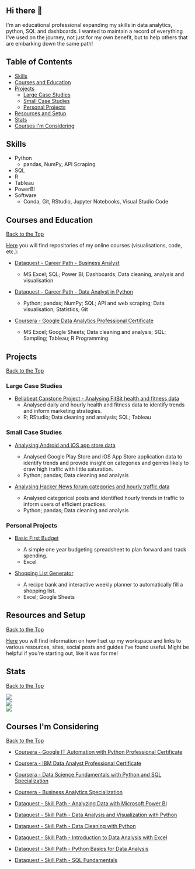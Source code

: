 ## Hi there 👋

I'm an educational professional expanding my skills in data analytics, python, SQL and dashboards. I wanted to maintain a record of everything I've used on the journey, not just for my own benefit, but to help others that are embarking down the same path!

## Table of Contents

- [Skills](#skills)
- [Courses and Education](courses-and-education)
- [Projects](projects)
  - [Large Case Studies](#large-case-studies)
  - [Small Case Studies](#small-case-studies)
  - [Personal Projects](#personal-projects)
- [Resources and Setup](#resources-and-setup)
- [Stats](#stats)
- [Courses I'm Considering](#courses-im-considering)

## Skills

- Python
  - pandas, NumPy, API Scraping
- SQL
- R
- Tableau
- PowerBI
- Software
  - Conda, Git, RStudio, Jupyter Notebooks, Visual Studio Code

## Courses and Education
[Back to the Top](#table-of-contents)

[Here](https://github.com/stars/oxbbar/lists/my-courses) you will find repositories of my online courses (visualisations, code, etc.):

- [Dataquest - Career Path - Business Analyst](https://github.com/oxbbar/course-business-analyst-with-power-bi)
  - MS Excel; SQL; Power BI; Dashboards; Data cleaning, analysis and visualisation

- [Dataquest - Career Path - Data Analyst in Python](https://github.com/oxbbar/course-data-analyst-in-python)
  - Python; pandas; NumPy; SQL; API and web scraping; Data visualisation; Statistics; Git

- [Coursera - Google Data Analytics Professional Certificate](https://github.com/oxbar/course-google-data-analytics)
  - MS Excel; Google Sheets; Data cleaning and analysis; SQL; Sampling; Tableau; R Programming

## Projects
[Back to the Top](#table-of-contents)

### Large Case Studies

- [Bellabeat Capstone Project - Analysing FitBit health and fitness data](https://github.com/oxbbar/course-google-data-analytics/tree/main/course_8_bellabeat) 
  - Analysed daily and hourly health and fitness data to identify trends and inform marketing strategies.
  - R; RStudio; Data cleaning and analysis; SQL; Tableau

### Small Case Studies

- [Analysing Android and iOS app store data](https://github.com/oxbbar/course-data-analyst-in-python/tree/main/part_1/appstore)
  - Analysed Google Play Store and iOS App Store application data to identify trends and provide insight on categories and genres likely to draw high traffic with little saturation.
  - Python; pandas; Data cleaning and analysis

- [Analysing Hacker News forum categories and hourly traffic data](https://github.com/oxbbar/course-data-analyst-in-python/tree/main/part_1/hackernews)
  - Analysed categorical posts and identified hourly trends in traffic to inform users of efficient practices.
  - Python; pandas; Data cleaning and analysis

### Personal Projects

- [Basic First Budget](https://github.com/oxbbar/excel-first-basic-budget)
  - A simple one year budgeting spreadsheet to plan forward and track spending.
  - Excel

- [Shopping List Generator](https://github.com/oxbbar/excel-shopping-list-generator)
  - A recipe bank and interactive weekly planner to automatically fill a shopping list.
  - Excel; Google Sheets

## Resources and Setup
[Back to the Top](#table-of-contents)

[Here](https://github.com/oxbar/course-resources) you will find information on how I set up my workspace and links to various resources, sites, social posts and guides I've found useful. Might be helpful if you're starting out, like it was for me!

## Stats
[Back to the Top](#table-of-contents)

![](https://github-readme-stats.vercel.app/api?username=oxbbar&theme=flag-india&hide_border=true&include_all_commits=false&count_private=false)<br/>
![](https://github-readme-streak-stats.herokuapp.com/?user=oxbbar&theme=flag-india&hide_border=true)<br/>
![](https://github-readme-stats.vercel.app/api/top-langs/?username=oxbbar&theme=flag-india&hide_border=true&include_all_commits=false&count_private=false&layout=compact)


## Courses I'm Considering
[Back to the Top](#table-of-contents)

- [Coursera - Google IT Automation with Python Professional Certificate](https://github.com/oxbar/course-google-it-automation)

- [Coursera - IBM Data Analyst Professional Certificate](https://github.com/oxbar/course-ibm-data-analyst)

- [Coursera - Data Science Fundamentals with Python and SQL Specialization](https://github.com/oxbar/course-data-science-fundamentals-python-sql)

- [Coursera - Business Analytics Specialization](https://www.coursera.org/specializations/business-analytics)

- [Dataquest - Skill Path - Analyzing Data with Microsoft Power BI](https://www.dataquest.io/path/analyzing-data-with-microsoft-power-bi-skill-path/)

- [Dataquest - Skill Path - Data Analysis and Visualization with Python](https://www.dataquest.io/path/data-analysis-and-visualization-with-python/)

- [Dataquest - Skill Path - Data Cleaning with Python](https://www.dataquest.io/path/data-cleaning-python/)

- [Dataquest - Skill Path - Introduction to Data Analysis with Excel](https://www.dataquest.io/path/introduction-to-data-analysis-with-excel/)

- [Dataquest - Skill Path - Python Basics for Data Analysis](https://www.dataquest.io/path/python-basics-for-data-analysis/)

- [Dataquest - Skill Path - SQL Fundamentals](https://www.dataquest.io/path/sql-skills/)

<!-- 

TO BE DONE ONE DAY

Intro (A banner one day, visitors, follow)
## About Me
## Contact Me

-->
